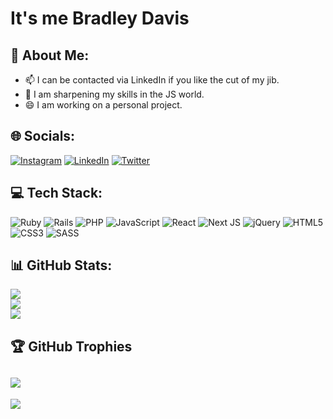 # It's me Bradley Davis

## 💫 About Me:
- 📫 I can be contacted via LinkedIn if you like the cut of my jib.
- 🤔 I am sharpening my skills in the JS world.
- 😄 I am working on a personal project.

## 🌐 Socials:
[![Instagram](https://img.shields.io/badge/Instagram-%23E4405F.svg?logo=Instagram&logoColor=white)](https://instagram.com/brad_d) [![LinkedIn](https://img.shields.io/badge/LinkedIn-%230077B5.svg?logo=linkedin&logoColor=white)](https://linkedin.com/in/bradleyjdavis) [![Twitter](https://img.shields.io/badge/Twitter-%231DA1F2.svg?logo=Twitter&logoColor=white)](https://twitter.com/brad_j_davis) 

## 💻 Tech Stack:

![Ruby](https://img.shields.io/badge/ruby-%23CC342D.svg?style=for-the-badge&logo=ruby&logoColor=white) ![Rails](https://img.shields.io/badge/rails-%23CC0000.svg?style=for-the-badge&logo=ruby-on-rails&logoColor=white) ![PHP](https://img.shields.io/badge/php-%23777BB4.svg?style=for-the-badge&logo=php&logoColor=white) ![JavaScript](https://img.shields.io/badge/javascript-%23323330.svg?style=for-the-badge&logo=javascript&logoColor=%23F7DF1E) ![React](https://img.shields.io/badge/react-%2320232a.svg?style=for-the-badge&logo=react&logoColor=%2361DAFB) ![Next JS](https://img.shields.io/badge/Next-black?style=for-the-badge&logo=next.js&logoColor=white) ![jQuery](https://img.shields.io/badge/jquery-%230769AD.svg?style=for-the-badge&logo=jquery&logoColor=white) ![HTML5](https://img.shields.io/badge/html5-%23E34F26.svg?style=for-the-badge&logo=html5&logoColor=white) ![CSS3](https://img.shields.io/badge/css3-%231572B6.svg?style=for-the-badge&logo=css3&logoColor=white) ![SASS](https://img.shields.io/badge/SASS-hotpink.svg?style=for-the-badge&logo=SASS&logoColor=white)   

   

## 📊 GitHub Stats:
![](https://github-readme-stats.vercel.app/api?username=Bradley-D&theme=radical&hide_border=false&include_all_commits=true&count_private=true)<br/>
![](https://github-readme-streak-stats.herokuapp.com/?user=Bradley-D&theme=radical&hide_border=false)<br/>
![](https://github-readme-stats.vercel.app/api/top-langs/?username=Bradley-D&theme=radical&hide_border=false&include_all_commits=true&count_private=true&layout=compact)

## 🏆 GitHub Trophies
![](https://github-profile-trophy.vercel.app/?username=Bradley-D&theme=radical&no-frame=false&no-bg=false&margin-w=4)
---
[![](https://visitcount.itsvg.in/api?id=Bradley-D&icon=0&color=0)](https://visitcount.itsvg.in)


<!--
**Bradley-D/Bradley-D** is a ✨ _special_ ✨ repository because its `README.md` (this file) appears on your GitHub profile.

Here are some ideas to get you started:

- 🔭 I’m currently working on ...
- 🌱 I’m currently learning ...
- 👯 I’m looking to collaborate on ...
- 🤔 I’m looking for help with ...
- 💬 Ask me about ...
- 📫 How to reach me: ...
- 😄 Pronouns: ...
- ⚡ Fun fact: ...
-->
